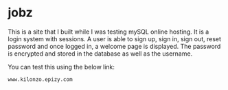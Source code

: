 # jobz
This is a site that I built while I was testing mySQL online hosting.
It is a login system with sessions. 
A user is able to sign up, sign in, sign out, reset password and once logged in, a welcome page is displayed.
The password is encrypted and stored in the database as well as the username.

You can test this using the below link:

    www.kilonzo.epizy.com
